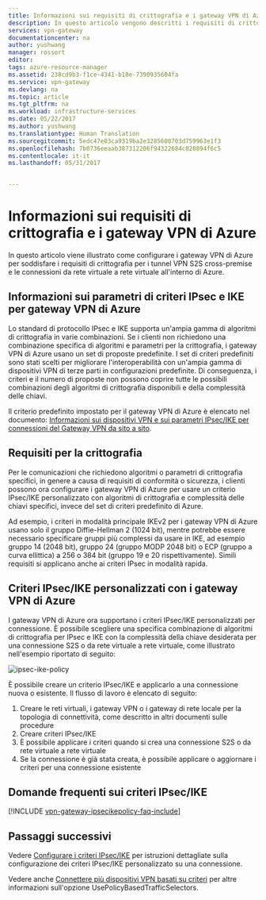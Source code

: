 ```yaml
---
title: Informazioni sui requisiti di crittografia e i gateway VPN di Azure | Microsoft Docs
description: In questo articolo vengono descritti i requisiti di crittografia e i gateway VPN di Azure
services: vpn-gateway
documentationcenter: na
author: yushwang
manager: rossort
editor: 
tags: azure-resource-manager
ms.assetid: 238cd9b3-f1ce-4341-b18e-7390935604fa
ms.service: vpn-gateway
ms.devlang: na
ms.topic: article
ms.tgt_pltfrm: na
ms.workload: infrastructure-services
ms.date: 05/22/2017
ms.author: yushwang
ms.translationtype: Human Translation
ms.sourcegitcommit: 5edc47e03ca9319ba2e3285600703d759963e1f3
ms.openlocfilehash: 7b0736eeaab387312206f94322684c020894f6c5
ms.contentlocale: it-it
ms.lasthandoff: 05/31/2017


---
```

# <a name="about-cryptographic-requirements-and-azure-vpn-gateways"></a>Informazioni sui requisiti di crittografia e i gateway VPN di Azure

In questo articolo viene illustrato come configurare i gateway VPN di Azure per soddisfare i requisiti di crittografia per i tunnel VPN S2S cross-premise e le connessioni da rete virtuale a rete virtuale all'interno di Azure. 

## <a name="about-ipsec-and-ike-policy-parameters-for-azure-vpn-gateways"></a>Informazioni sui parametri di criteri IPsec e IKE per gateway VPN di Azure
Lo standard di protocollo IPsec e IKE supporta un'ampia gamma di algoritmi di crittografia in varie combinazioni. Se i clienti non richiedono una combinazione specifica di algoritmi e parametri per la crittografia, i gateway VPN di Azure usano un set di proposte predefinite. I set di criteri predefiniti sono stati scelti per migliorare l'interoperabilità con un'ampia gamma di dispositivi VPN di terze parti in configurazioni predefinite. Di conseguenza, i criteri e il numero di proposte non possono coprire tutte le possibili combinazioni degli algoritmi di crittografia disponibili e della complessità delle chiavi.

Il criterio predefinito impostato per il gateway VPN di Azure è elencato nel documento: [Informazioni sui dispositivi VPN e sui parametri IPsec/IKE per connessioni del Gateway VPN da sito a sito](vpn-gateway-about-vpn-devices.md).

## <a name="cryptographic-requirements"></a>Requisiti per la crittografia
Per le comunicazioni che richiedono algoritmi o parametri di crittografia specifici, in genere a causa di requisiti di conformità o sicurezza, i clienti possono ora configurare i gateway VPN di Azure per usare un criterio IPsec/IKE personalizzato con algoritmi di crittografia e complessità delle chiavi specifici, invece del set di criteri predefinito di Azure.

Ad esempio, i criteri in modalità principale IKEv2 per i gateway VPN di Azure usano solo il gruppo Diffie-Hellman 2 (1024 bit), mentre potrebbe essere necessario specificare gruppi più complessi da usare in IKE, ad esempio gruppo 14 (2048 bit), gruppo 24 (gruppo MODP 2048 bit) o ECP (gruppo a curva ellittica) a 256 o 384 bit (gruppo 19 e 20 rispettivamente). Simili requisiti si applicano anche ai criteri IPsec in modalità rapida.

## <a name="custom-ipsecike-policy-with-azure-vpn-gateways"></a>Criteri IPsec/IKE personalizzati con i gateway VPN di Azure
I gateway VPN di Azure ora supportano i criteri IPsec/IKE personalizzati per connessione. È possibile scegliere una specifica combinazione di algoritmi di crittografia per IPsec e IKE con la complessità della chiave desiderata per una connessione S2S o da rete virtuale a rete virtuale, come illustrato nell'esempio riportato di seguito:

![ipsec-ike-policy](./media/vpn-gateway-about-compliance-crypto/ipsecikepolicy.png)

È possibile creare un criterio IPsec/IKE e applicarlo a una connessione nuova o esistente. Il flusso di lavoro è elencato di seguito:

1. Creare le reti virtuali, i gateway VPN o i gateway di rete locale per la topologia di connettività, come descritto in altri documenti sulle procedure
2. Creare criteri IPsec/IKE
3. È possibile applicare i criteri quando si crea una connessione S2S o da rete virtuale a rete virtuale
4. Se la connessione è già stata creata, è possibile applicare o aggiornare i criteri per una connessione esistente


## <a name="ipsecike-policy-faq"></a>Domande frequenti sui criteri IPsec/IKE

[!INCLUDE [vpn-gateway-ipsecikepolicy-faq-include](../../includes/vpn-gateway-ipsecikepolicy-faq-include.md)]


## <a name="next-steps"></a>Passaggi successivi
Vedere [Configurare i criteri IPsec/IKE](vpn-gateway-ipsecikepolicy-rm-powershell.md) per istruzioni dettagliate sulla configurazione dei criteri IPsec/IKE personalizzato su una connessione.

Vedere anche [Connettere più dispositivi VPN basati su criteri](vpn-gateway-connect-multiple-policybased-rm-ps.md) per altre informazioni sull'opzione UsePolicyBasedTrafficSelectors.
